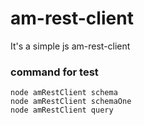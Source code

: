 # am-rest-client

It's a simple js am-rest-client

### command for test

```
node amRestClient schema
node amRestClient schemaOne
node amRestClient query
```